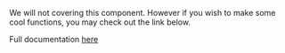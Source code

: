 ---
---

We will not covering this component. However if you wish to make some cool functions, you may check out the link below.

Full documentation [here](https://developer.mozilla.org/en-US/docs/Web/JavaScript)